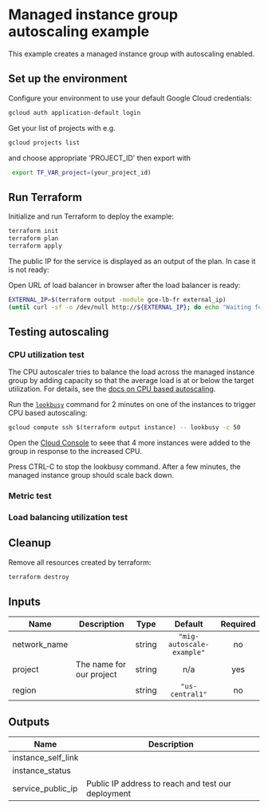 # Managed instance group autoscaling example

This example creates a managed instance group with autoscaling enabled.

## Set up the environment

Configure your environment to use your default Google Cloud credentials:

```bash
gcloud auth application-default login
```
Get your list of projects with e.g. 
```bash
gcloud projects list
```
and choose appropriate 'PROJECT_ID' then export with 
```bash
 export TF_VAR_project=(your_project_id)
 ```

## Run Terraform

Initialize and run Terraform to deploy the example:

```bash
terraform init
terraform plan
terraform apply
```

The public IP for the service is displayed as an output of the plan. In case it is not ready:

Open URL of load balancer in browser after the load balancer is ready:

```bash
EXTERNAL_IP=$(terraform output -module gce-lb-fr external_ip)
(until curl -sf -o /dev/null http://${EXTERNAL_IP}; do echo "Waiting for Load Balancer... "; sleep 5 ; done) && open http://${EXTERNAL_IP}
```

## Testing autoscaling

### CPU utilization test

The CPU autoscaler tries to balance the load across the managed instance group by adding capacity so that the average load is at or below the target utilization. For details, see the [docs on CPU based autoscaling](https://cloud.google.com/compute/docs/autoscaler/scaling-cpu-load-balancing). 

Run the [`lookbusy`](https://github.com/beloglazov/cpu-load-generator.git) command for 2 minutes on one of the instances to trigger CPU based autoscaling:

```bash
gcloud compute ssh $(terraform output instance) -- lookbusy -c 50
```

Open the [Cloud Console](https://console.cloud.google.com/compute/instanceGroups/details/us-central1/autoscale-cluster) to seee that 4 more instances were added to the group in response to the increased CPU.

Press CTRL-C to stop the lookbusy command. After a few minutes, the managed instance group should scale back down.

### Metric test

### Load balancing utilization test

## Cleanup

Remove all resources created by terraform:

```bash
terraform destroy
```
## Inputs

| Name | Description | Type | Default | Required |
|------|-------------|:----:|:-----:|:-----:|
| network\_name |  | string | `"mig-autoscale-example"` | no |
| project | The name for our project | string | n/a | yes |
| region |  | string | `"us-central1"` | no |

## Outputs

| Name | Description |
|------|-------------|
| instance\_self\_link |  |
| instance\_status |  |
| service\_public\_ip | Public IP address to reach and test our deployment |